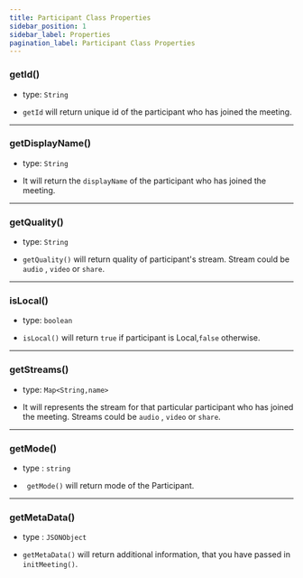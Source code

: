 ```yaml
---
title: Participant Class Properties
sidebar_position: 1
sidebar_label: Properties
pagination_label: Participant Class Properties
---
```


<div class="sdk-api-ref-only-h4">

### getId()

- type: `String`

- `getId` will return unique id of the participant who has joined the meeting.

---

### getDisplayName()

- type: `String`

- It will return the `displayName` of the participant who has joined the meeting.

---

### getQuality()

- type: `String`

- `getQuality()` will return quality of participant's stream. Stream could be `audio` , `video` or `share`.

---

### isLocal()

- type: `boolean`

- `isLocal()` will return `true` if participant is Local,`false` otherwise.

---

### getStreams()

- type: `Map<String,name>`

- It will represents the stream for that particular participant who has joined the meeting. Streams could be `audio` , `video` or `share`.

---

### getMode()

- type : `string`

- ` getMode()` will return mode of the Participant.

---

### getMetaData()

- type : `JSONObject`

- `getMetaData()` will return additional information, that you have passed in `initMeeting()`.


</div>
